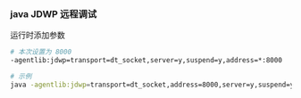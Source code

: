 ### java JDWP 远程调试

运行时添加参数

```bash
# 本次设置为 8000
-agentlib:jdwp=transport=dt_socket,server=y,suspend=y,address=*:8000

# 示例
java -agentlib:jdwp=transport=dt_socket,address=8000,server=y,suspend=y -jar boot.jar
```
